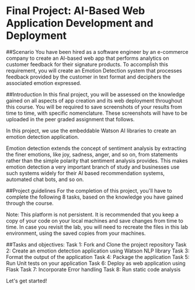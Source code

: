 # Final Project: AI-Based Web Application Development and Deployment
##Scenario
You have been hired as a software engineer by an e-commerce company to create an AI-based web app that performs analytics on customer feedback for their signature products. To accomplish this requirement, you will create an Emotion Detection system that processes feedback provided by the customer in text format and deciphers the associated emotion expressed.

##Introduction
In this final project, you will be assessed on the knowledge gained on all aspects of app creation and its web deployment throughout this course. You will be required to save screenshots of your results from time to time, with specific nomenclature. These screenshots will have to be uploaded in the peer graded assignment that follows.

In this project, we use the embeddable Watson AI libraries to create an emotion detection application.

Emotion detection extends the concept of sentiment analysis by extracting the finer emotions, like joy, sadness, anger, and so on, from statements rather than the simple polarity that sentiment analysis provides. This makes emotion detection a very important branch of study and businesses use such systems widely for their AI based recommendation systems, automated chat bots, and so on.

##Project guidelines
For the completion of this project, you'll have to complete the following 8 tasks, based on the knowledge you have gained through the course.

Note: This platform is not persistent. It is recommended that you keep a copy of your code on your local machines and save changes from time to time. In case you revisit the lab, you will need to recreate the files in this lab environment, using the saved copies from your machines.

##Tasks and objectives:
Task 1: Fork and Clone the project repository
Task 2: Create an emotion detection application using Watson NLP library
Task 3: Format the output of the application
Task 4: Package the application
Task 5: Run Unit tests on your application
Task 6: Deploy as web application using Flask
Task 7: Incorporate Error handling
Task 8: Run static code analysis

Let's get started!
